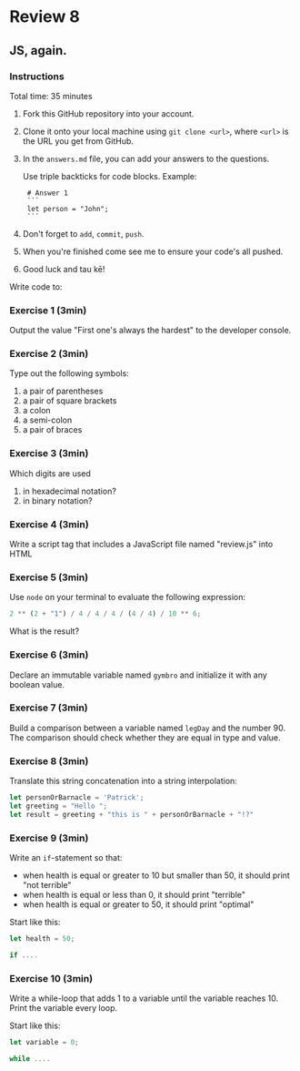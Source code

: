 # Review 8

## JS, again.

### Instructions

Total time: 35 minutes

1. Fork this GitHub repository into your account.
2. Clone it onto your local machine using `git clone <url>`, where `<url>` is
   the URL you get from GitHub.
3. In the `answers.md` file, you can add your answers to the questions.

   Use triple backticks for code blocks. Example:

   ````
    # Answer 1
    ```
    let person = "John";
    ```
   ````

4. Don't forget to `add`, `commit`, `push`.
5. When you're finished come see me to ensure your code's all pushed.
6. Good luck and tau kē!

Write code to:

### Exercise 1 (3min)

Output the value "First one's always the hardest" to the developer console.

### Exercise 2 (3min)

Type out the following symbols:

1. a pair of parentheses
2. a pair of square brackets
3. a colon
4. a semi-colon
5. a pair of braces

### Exercise 3 (3min)

Which digits are used

1. in hexadecimal notation?
2. in binary notation?

### Exercise 4 (3min)

Write a script tag that includes a JavaScript file named "review.js" into HTML

### Exercise 5 (3min)

Use `node` on your terminal to evaluate the following expression:

```js
2 ** (2 + "1") / 4 / 4 / 4 / (4 / 4) / 10 ** 6;
```

What is the result?

### Exercise 6 (3min)

Declare an immutable variable named `gymbro` and initialize it with any boolean
value.

### Exercise 7 (3min)

Build a comparison between a variable named `legDay` and the number 90. The
comparison should check whether they are equal in type and value.

### Exercise 8 (3min)
Translate this string concatenation into a string interpolation:

```js
let personOrBarnacle = 'Patrick';
let greeting = "Hello ";
let result = greeting + "this is " + personOrBarnacle + "!?"
```

### Exercise 9 (3min)
Write an `if`-statement so that:
- when health is equal or greater to 10 but smaller than 50, it should print "not terrible"
- when health is equal or less than 0, it should print "terrible"
- when health is equal or greater to 50, it should print "optimal"

Start like this:
```js
let health = 50;

if ....
```

### Exercise 10 (3min)
Write a while-loop that adds 1 to a variable until the variable reaches 10. Print the variable every loop.

Start like this:
```js
let variable = 0;

while ....
```

